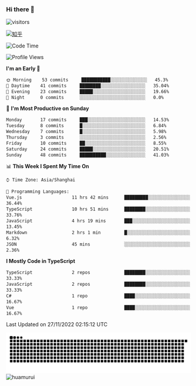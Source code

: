 ### Hi there 👋
 ![visitors](https://visitor-badge.laobi.icu/badge?page_id=huamurui)

[![知乎](https://img.shields.io/badge/dynamic/json?url=https%3A%2F%2Fapi.swo.moe%2Fstats%2Fzhihu%2Fke-ai-wu-li-de-nan-hai-zi&query=count&color=282c34&label=%E7%9F%A5%E4%B9%8E&labelColor=0084ff&logo=zhihu&logoColor=ffffff&suffix=+%E5%85%B3%E6%B3%A8&cacheSeconds=3600)](https://www.zhihu.com/people/ke-ai-wu-li-de-nan-hai-zi)



<!--START_SECTION:waka-->
![Code Time](http://img.shields.io/badge/Code%20Time-85%20hrs%2050%20mins-blue)

![Profile Views](http://img.shields.io/badge/Profile%20Views-0-blue)

**I'm an Early 🐤** 

```text
🌞 Morning    53 commits     ███████████░░░░░░░░░░░░░░   45.3% 
🌆 Daytime    41 commits     ████████░░░░░░░░░░░░░░░░░   35.04% 
🌃 Evening    23 commits     █████░░░░░░░░░░░░░░░░░░░░   19.66% 
🌙 Night      0 commits      ░░░░░░░░░░░░░░░░░░░░░░░░░   0.0%

```
📅 **I'm Most Productive on Sunday** 

```text
Monday       17 commits     ███░░░░░░░░░░░░░░░░░░░░░░   14.53% 
Tuesday      8 commits      █░░░░░░░░░░░░░░░░░░░░░░░░   6.84% 
Wednesday    7 commits      █░░░░░░░░░░░░░░░░░░░░░░░░   5.98% 
Thursday     3 commits      ░░░░░░░░░░░░░░░░░░░░░░░░░   2.56% 
Friday       10 commits     ██░░░░░░░░░░░░░░░░░░░░░░░   8.55% 
Saturday     24 commits     █████░░░░░░░░░░░░░░░░░░░░   20.51% 
Sunday       48 commits     ██████████░░░░░░░░░░░░░░░   41.03%

```


📊 **This Week I Spent My Time On** 

```text
⌚︎ Time Zone: Asia/Shanghai

💬 Programming Languages: 
Vue.js                   11 hrs 42 mins      █████████░░░░░░░░░░░░░░░░   36.44% 
TypeScript               10 hrs 51 mins      ████████░░░░░░░░░░░░░░░░░   33.76% 
JavaScript               4 hrs 19 mins       ███░░░░░░░░░░░░░░░░░░░░░░   13.45% 
Markdown                 2 hrs 1 min         █░░░░░░░░░░░░░░░░░░░░░░░░   6.32% 
JSON                     45 mins             ░░░░░░░░░░░░░░░░░░░░░░░░░   2.36%

```

**I Mostly Code in TypeScript** 

```text
TypeScript               2 repos             ████████░░░░░░░░░░░░░░░░░   33.33% 
JavaScript               2 repos             ████████░░░░░░░░░░░░░░░░░   33.33% 
C#                       1 repo              ████░░░░░░░░░░░░░░░░░░░░░   16.67% 
Vue                      1 repo              ████░░░░░░░░░░░░░░░░░░░░░   16.67%

```



 Last Updated on 27/11/2022 02:15:12 UTC
<!--END_SECTION:waka-->

<!--
![知乎](https://stats.justsong.cn/api/zhihu?username=ke-ai-wu-li-de-nan-hai-zi)
![bilibili](https://stats.justsong.cn/api/bilibili/?id=144672037)
![leetcode](https://stats.justsong.cn/api/leetcode?username=yun-tai-f&cn=true)
![huamurui's Most used languages](https://github-readme-stats.vercel.app/api/top-langs?username=huamurui&show_icons=true&count_private=true&layout=compact&hide_border=true&langs_count=10)

<img align="right" src="https://github-readme-stats.vercel.app/api?username=huamurui&show_icons=true&theme=radical">

**huamurui/huamurui** is a ✨ _special_ ✨ repository because its `README.md` (this file) appears on your GitHub profile.

Here are some ideas to get you started:

- 🔭 I’m currently working on ...
- 🌱 I’m currently learning ...
- 👯 I’m looking to collaborate on ...
- 🤔 I’m looking for help with ...
- 💬 Ask me about ...
- 📫 How to reach me: ...
- 😄 Pronouns: ...
- ⚡ Fun fact: ...
-->

![huamurui](https://raw.githubusercontent.com/huamurui/huamurui/main/assets/github-contribution-grid-snake.svg)
![huamurui](https://count.getloli.com/get/@huamurui)
